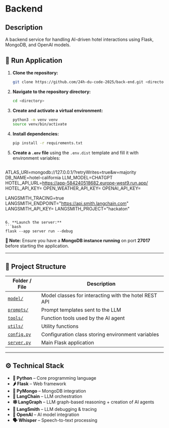 # Backend

## Description

A backend service for handling AI-driven hotel interactions using Flask, MongoDB, and OpenAI models.

## 🚀 Run Application

1. **Clone the repository:**
   ```bash
   git clone https://github.com/24h-du-code-2025/back-end.git <directory>
   ```

2. **Navigate to the repository directory:**
   ```bash
   cd <directory>
   ```

3. **Create and activate a virtual environment:**
   ```bash
   python3 -m venv venv
   source venv/bin/activate
   ```

4. **Install dependencies:**
   ```bash
   pip install -r requirements.txt
   ```

5. **Create a `.env` file** using the `.env.dist` template and fill it with environment variables:
   ```ini
ATLAS_URI=mongodb://127.0.0.1/?retryWrites=true&w=majority
DB_NAME=hotel-california
LLM_MODEL=CHATGPT
HOTEL_API_URL=https://app-584240518682.europe-west9.run.app/
HOTEL_API_KEY=
OPEN_WEATHER_API_KEY=
OPENAI_API_KEY=

LANGSMITH_TRACING=true
LANGSMITH_ENDPOINT="https://api.smith.langchain.com"
LANGSMITH_API_KEY=
LANGSMITH_PROJECT="hackaton"
   ```

6. **Launch the server:**
   ```bash
   flask --app server run --debug
   ```

   **🔹 Note:** Ensure you have a **MongoDB instance running** on port **27017** before starting the application.

---

## 📁 Project Structure  

| Folder / File | Description |
|--------------|------------|
| [`model/`](model) | Model classes for interacting with the hotel REST API |
| [`prompts/`](prompts) | Prompt templates sent to the LLM |
| [`tools/`](tools) | Function tools used by the AI agent |
| [`utils/`](utils) | Utility functions |
| [`config.py`](config.py) | Configuration class storing environment variables |
| [`server.py`](server.py) | Main Flask application |

---

## ⚙️ Technical Stack  

- **🐍 Python** – Core programming language
- **🌶️ Flask** – Web framework
- **🍃 PyMongo** – MongoDB integration
- **🔗 LangChain** – LLM orchestration
- **🕸️ LangGraph** – LLM graph-based reasoning + creation of AI agents
- **📂 LangSmith** – LLM debugging & tracing
- **🤖 OpenAI** – AI model integration
- **🗣️ Whisper** – Speech-to-text processing
